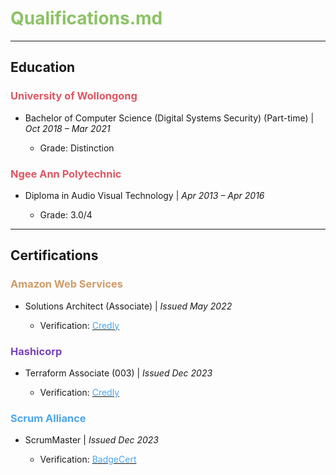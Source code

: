 # <clrgn>Qualifications.md</clrgn>

---

## Education
### <clrrd>University of Wollongong</clrl> 
- Bachelor of Computer Science (Digital Systems Security) (Part-time) | *Oct 2018 – Mar 2021*

  - Grade: Distinction

### <clrrd>Ngee Ann Polytechnic</clrrd>
- Diploma in Audio Visual Technology | *Apr 2013 – Apr 2016*
  
  - Grade: 3.0/4

---

## Certifications
### <clrog>Amazon Web Services</clrog>  
- Solutions Architect (Associate) | *Issued May 2022*

  - Verification: [<clrbl>Credly](https://www.credly.com/badges/e85f7188-7eef-4c75-b3a6-0093eba0e49f)

### <clrmgt>Hashicorp</clrmgt>
- Terraform Associate (003) | *Issued Dec 2023*

  - Verification: [<clrbl>Credly](https://www.credly.com/badges/815d4109-ef08-4d64-8b7a-4455fb0fda6a)

### <clrbl>Scrum Alliance</clrbl>
- ScrumMaster | *Issued Dec 2023*

  - Verification: [<clrbl>BadgeCert](https://bcert.me/bc/html/show-badge.html?b=hcqupjmu)

<style>
/* @group Block Quotes */

blockquote {
	border-left: 5px solid #333;
	padding-left: 1rem;
	
}
/* @end */

/* @group Pre-formatted and Code */

pre {
	overflow: auto;
	margin: 1rem 0;
	padding: .5rem;

	font-size: .875em;
	white-space: pre;
	
	background-color: #1e2326;
	border: 1px solid #bbc3c5;
	border-radius: 3px;
}

code {
	padding: 0 .25em;
	
	white-space: pre;
	font-family: Source Code Pro, monospace;
	
	background-color: #1e2326;
	border-radius: 3px;
}

pre code {
	padding: 0;

	word-wrap: normal;
	white-space: pre-wrap;
}

pre code, pre tt {
	background-color: transparent;
	border: none;
}
/* @end */

clrog {
  color: #d19a66;
}

clrgn {
  color: #8cc265;
}

clrbl {
	color: #4aa5f0;
}

clrrd {
	color: #e05561;
}

clrmg {
	color: #c162de;
}

clrcy {
	color: #42b3c2;
}

clrmgt {
  color: #7b42bc;
}
</style>